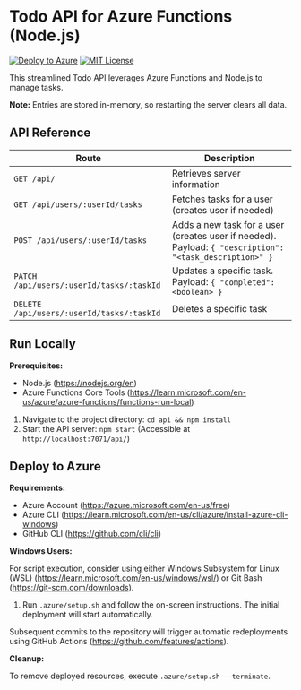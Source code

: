 #  Todo API for Azure Functions (Node.js)

[![Deploy to Azure](https://github.com/sinedied/azure-functions-todo-api/actions/workflows/deploy.yml/badge.svg)](https://github.com/sinedied/azure-functions-todo-api/actions/workflows/deploy.yml)
[![MIT License](https://img.shields.io/badge/license-MIT-blue.svg)](LICENSE)

This streamlined Todo API leverages Azure Functions and Node.js to manage tasks. 

**Note:** Entries are stored in-memory, so restarting the server clears all data.

## API Reference

| Route                 | Description                                     |
|------------------------|-------------------------------------------------|
| `GET /api/`            | Retrieves server information                         |
| `GET /api/users/:userId/tasks` | Fetches tasks for a user (creates user if needed) |
| `POST /api/users/:userId/tasks`  | Adds a new task for a user (creates user if needed). Payload: `{ "description": "<task_description>" }` |
| `PATCH /api/users/:userId/tasks/:taskId`  | Updates a specific task. Payload: `{ "completed": <boolean> }` |
| `DELETE /api/users/:userId/tasks/:taskId` | Deletes a specific task                             |

## Run Locally

**Prerequisites:**

- Node.js (https://nodejs.org/en)
- Azure Functions Core Tools (https://learn.microsoft.com/en-us/azure/azure-functions/functions-run-local)

1. Navigate to the project directory: `cd api && npm install`
2. Start the API server: `npm start` (Accessible at `http://localhost:7071/api/`)

## Deploy to Azure

**Requirements:**

- Azure Account (https://azure.microsoft.com/en-us/free)
- Azure CLI (https://learn.microsoft.com/en-us/cli/azure/install-azure-cli-windows)
- GitHub CLI (https://github.com/cli/cli)

**Windows Users:**

For script execution, consider using either Windows Subsystem for Linux (WSL) (https://learn.microsoft.com/en-us/windows/wsl/) or Git Bash (https://git-scm.com/downloads).

1. Run `.azure/setup.sh` and follow the on-screen instructions. The initial deployment will start automatically.

Subsequent commits to the repository will trigger automatic redeployments using GitHub Actions (https://github.com/features/actions).

**Cleanup:**

To remove deployed resources, execute `.azure/setup.sh --terminate`.

